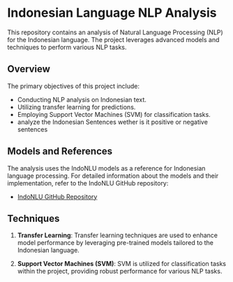 # Indonesian Language NLP Analysis

This repository contains an analysis of Natural Language Processing (NLP) for the Indonesian language. The project leverages advanced models and techniques to perform various NLP tasks.

## Overview

The primary objectives of this project include:

- Conducting NLP analysis on Indonesian text.
- Utilizing transfer learning for predictions.
- Employing Support Vector Machines (SVM) for classification tasks.
- analyze the Indonesian Sentences wether is it positive or negative sentences

## Models and References

The analysis uses the IndoNLU models as a reference for Indonesian language processing. For detailed information about the models and their implementation, refer to the IndoNLU GitHub repository:

- [IndoNLU GitHub Repository](https://github.com/IndoNLP/indonlu)

## Techniques

1. **Transfer Learning**: Transfer learning techniques are used to enhance model performance by leveraging pre-trained models tailored to the Indonesian language.

2. **Support Vector Machines (SVM)**: SVM is utilized for classification tasks within the project, providing robust performance for various NLP tasks.

